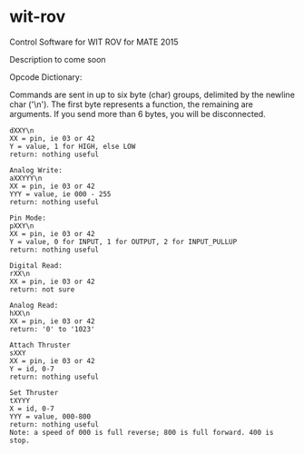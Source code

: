 # wit-rov
Control Software for WIT ROV for MATE 2015

Description to come soon


Opcode Dictionary:

Commands are sent in up to six byte (char) groups, delimited by the newline char ('\n').
The first byte represents a function, the remaining are arguments. If you send more than 6 bytes, you will be disconnected.

```Digital Write:
dXXY\n
XX = pin, ie 03 or 42
Y = value, 1 for HIGH, else LOW
return: nothing useful

Analog Write:
aXXYYY\n
XX = pin, ie 03 or 42
YYY = value, ie 000 - 255
return: nothing useful

Pin Mode:
pXXY\n
XX = pin, ie 03 or 42
Y = value, 0 for INPUT, 1 for OUTPUT, 2 for INPUT_PULLUP
return: nothing useful

Digital Read:
rXX\n
XX = pin, ie 03 or 42
return: not sure

Analog Read:
hXX\n
XX = pin, ie 03 or 42
return: '0' to '1023'

Attach Thruster
sXXY
XX = pin, ie 03 or 42
Y = id, 0-7
return: nothing useful

Set Thruster
tXYYY
X = id, 0-7
YYY = value, 000-800
return: nothing useful
Note: a speed of 000 is full reverse; 800 is full forward. 400 is stop.
```
